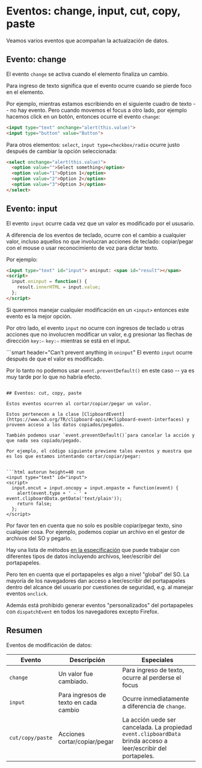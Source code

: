 # Eventos: change, input, cut, copy, paste

Veamos varios eventos que acompañan la actualzación de datos.

## Evento: change

El evento `change` se activa cuando el elemento finaliza un cambio.

Para ingreso de texto significa que el evento ocurre cuando se pierde foco en el elemento.

Por ejemplo, mientras estamos escribiendo en el siguiente cuadro de texto -- no hay evento. Pero cuando movemos el focus a otro lado, por ejemplo hacemos click en un botón, entonces ocurre el evento `change`:

```html autorun height=40 run
<input type="text" onchange="alert(this.value)">
<input type="button" value="Button">
```

Para otros elementos: `select`, `input type=checkbox/radio` ocurre justo después de cambiar la opción seleccionada:

```html autorun height=40 run
<select onchange="alert(this.value)">
  <option value="">Select something</option>
  <option value="1">Option 1</option>
  <option value="2">Option 2</option>
  <option value="3">Option 3</option>
</select>
```


## Evento: input

El evento `input` ocurre cada vez que un valor es modificado por el ususario.

A diferencia de los eventos de teclado, ocurre con el cambio a cualquier valor, incluso aquellos no que involucran acciones de teclado: copiar/pegar con el mouse o usar reconocimiento de voz para dictar texto.

Por ejemplo:

```html autorun height=40 run
<input type="text" id="input"> oninput: <span id="result"></span>
<script>
  input.oninput = function() {
    result.innerHTML = input.value;
  };
</script>
```

Si queremos manejar cualquier modificación en un `<input>` entonces este evento es la mejor opción.

Por otro lado, el evento `input` no ocurre con ingresos de teclado u otras acciones que no involucren modificar un valor, e.g presionar las flechas de dirección `key:⇦` `key:⇨` mientras se está en el input.

```smart header="Can't prevent anything in `oninput`"
El evento `input` ocurre después de que el valor es modificado.

Por lo tanto no podemos usar `event.preventDefault()` en este caso -- ya es muy tarde por lo que no habría efecto.
```

## Eventos: cut, copy, paste

Estos eventos ocurren al cortar/copiar/pegar un valor.

Estos pertenecen a la clase [ClipboardEvent](https://www.w3.org/TR/clipboard-apis/#clipboard-event-interfaces) y proveen acceso a los datos copiados/pegados.

También podemos usar `event.preventDefault()`para cancelar la acción y que nada sea copiado/pegado.

Por ejemplo, el código siguiente previene tales eventos y muestra que es los que estamos intentando cortar/copiar/pegar:


```html autorun height=40 run
<input type="text" id="input">
<script>
  input.oncut = input.oncopy = input.onpaste = function(event) {
    alert(event.type + ' - ' + event.clipboardData.getData('text/plain'));
    return false;
  };
</script>
```

Por favor ten en cuenta que no solo es posible copiar/pegar texto, sino cualquier cosa. Por ejemplo, podemos copiar un archivo en el gestor de archivos del SO y pegarlo.

Hay una lista de métodos [en la especificación](https://www.w3.org/TR/clipboard-apis/#dfn-datatransfer) que puede trabajar con diferentes tipos de datos incluyendo archivos, leer/escribir del portapapeles.

Pero ten en cuenta que el portapapeles es algo a nivel "global" del SO. La mayoría de los navegadores dan acceso a leer/escribir del portapapeles dentro del alcance del usuario por cuestiones de seguridad, e.g. al manejar eventos `onclick`.

Además está prohibido generar eventos "personalizados" del portapapeles con `dispatchEvent` en todos los navegadores excepto Firefox.

## Resumen

Eventos de modificación de datos:

| Evento | Descripción | Especiales |
|---------|----------|-------------|
| `change`| Un valor fue cambiado. | Para ingreso de texto, ocurre al perderse el focus |
| `input` | Para ingresos de texto en cada cambio | Ocurre inmediatamente a diferencia de `change`. |
| `cut/copy/paste` | Acciones cortar/copiar/pegar | La acción uede ser cancelada. La propiedad `event.clipboardData` brinda acceso a leer/escribir del portapeles. |
